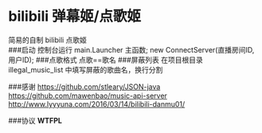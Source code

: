 # bilibili 弹幕姬/点歌姬

简易的自制 bilibili 点歌姬  
###启动
控制台运行 main.Launcher 主函数;
new ConnectServer(直播房间ID, 用户ID);
###点歌格式
点歌==歌名
###屏蔽列表
在项目根目录 illegal_music_list 中填写屏蔽的歌曲名，换行分割

###感谢
https://github.com/stleary/JSON-java  
https://github.com/mawenbao/music-api-server  
http://www.lyyyuna.com/2016/03/14/bilibili-danmu01/  

###协议
**WTFPL**
